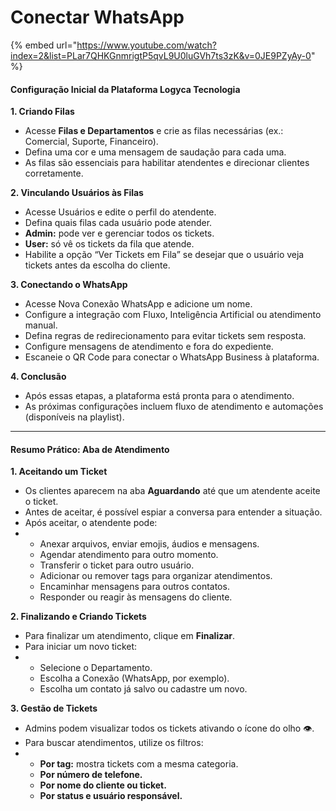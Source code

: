 # Conectar WhatsApp

{% embed url="https://www.youtube.com/watch?index=2&list=PLar7QHKGnmrigtP5qvL9U0luGVh7ts3zK&v=0JE9PZyAy-0" %}

#### Configuração Inicial da Plataforma Logyca Tecnologia

**1. Criando Filas**

* Acesse **Filas e Departamentos** e crie as filas necessárias (ex.: Comercial, Suporte, Financeiro).
* Defina uma cor e uma mensagem de saudação para cada uma.
* As filas são essenciais para habilitar atendentes e direcionar clientes corretamente.

**2. Vinculando Usuários às Filas**

* Acesse Usuários e edite o perfil do atendente.
* Defina quais filas cada usuário pode atender.
* **Admin:** pode ver e gerenciar todos os tickets.
* **User:** só vê os tickets da fila que atende.
* Habilite a opção “Ver Tickets em Fila” se desejar que o usuário veja tickets antes da escolha do cliente.

**3. Conectando o WhatsApp**

* Acesse Nova Conexão WhatsApp e adicione um nome.
* Configure a integração com Fluxo, Inteligência Artificial ou atendimento manual.
* Defina regras de redirecionamento para evitar tickets sem resposta.
* Configure mensagens de atendimento e fora do expediente.
* Escaneie o QR Code para conectar o WhatsApp Business à plataforma.

**4. Conclusão**

* Após essas etapas, a plataforma está pronta para o atendimento.
* As próximas configurações incluem fluxo de atendimento e automações (disponíveis na playlist).

***

#### Resumo Prático: Aba de Atendimento

**1. Aceitando um Ticket**

* Os clientes aparecem na aba **Aguardando** até que um atendente aceite o ticket.
* Antes de aceitar, é possível espiar a conversa para entender a situação.
* Após aceitar, o atendente pode:
*
  * Anexar arquivos, enviar emojis, áudios e mensagens.
  * Agendar atendimento para outro momento.
  * Transferir o ticket para outro usuário.
  * Adicionar ou remover tags para organizar atendimentos.
  * Encaminhar mensagens para outros contatos.
  * Responder ou reagir às mensagens do cliente.

**2. Finalizando e Criando Tickets**

* Para finalizar um atendimento, clique em **Finalizar**.
* Para iniciar um novo ticket:
*
  * Selecione o Departamento.
  * Escolha a Conexão (WhatsApp, por exemplo).
  * Escolha um contato já salvo ou cadastre um novo.

**3. Gestão de Tickets**

* Admins podem visualizar todos os tickets ativando o ícone do olho 👁️.
* Para buscar atendimentos, utilize os filtros:
*
  * **Por tag:** mostra tickets com a mesma categoria.
  * **Por número de telefone.**
  * **Por nome do cliente ou ticket.**
  * **Por status e usuário responsável.**
